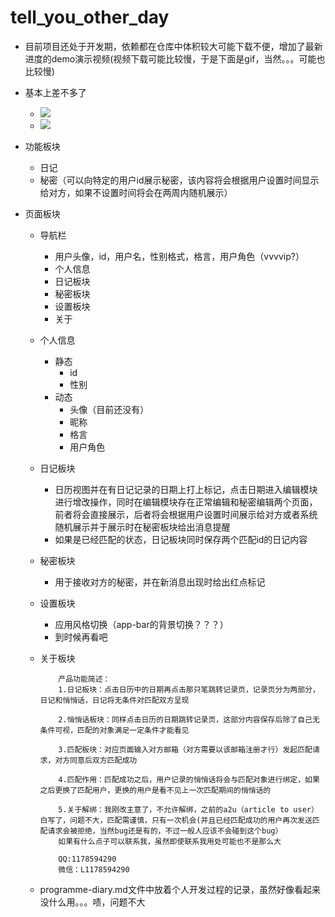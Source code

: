 # tell_you_other_day
+ 目前项目还处于开发期，依赖都在仓库中体积较大可能下载不便，增加了最新进度的demo演示视频(视频下载可能比较慢，于是下面是gif，当然。。。可能也比较慢)
+ 基本上差不多了
    + <img src="./gifs/display_1.gif" />
    + <img src="./gifs/display_2.gif" />
+ 功能板块
    + 日记
    + 秘密（可以向特定的用户id展示秘密，该内容将会根据用户设置时间显示给对方，如果不设置时间将会在两周内随机展示）

+ 页面板块
    + 导航栏
        + 用户头像，id，用户名，性别格式，格言，用户角色（vvvvip?）
        + 个人信息
        + 日记板块
        + 秘密板块
        + 设置板块
        + 关于
    + 个人信息
        + 静态
            + id
            + 性别
        + 动态
            + 头像（目前还没有）
            + 昵称
            + 格言
            + 用户角色

    + 日记板块
        + 日历视图并在有日记记录的日期上打上标记，点击日期进入编辑模块进行增改操作，同时在编辑模块存在正常编辑和秘密编辑两个页面，前者将会直接展示，后者将会根据用户设置时间展示给对方或者系统随机展示并于展示时在秘密板块给出消息提醒
        + 如果是已经匹配的状态，日记板块同时保存两个匹配id的日记内容

    + 秘密板块
        + 用于接收对方的秘密，并在新消息出现时给出红点标记

    + 设置板块
        + 应用风格切换（app-bar的背景切换？？？）
        + 到时候再看吧
    
    + 关于板块
        ```
            产品功能简述：
            1.日记板块：点击日历中的日期再点击那只笔跳转记录页，记录页分为两部分，日记和悄悄话，日记将无条件对匹配双方呈现
            
            2.悄悄话板块：同样点击日历的日期跳转记录页，这部分内容保存后除了自己无条件可视，匹配的对象满足一定条件才能看见
            
            3.匹配板块：对应页面输入对方邮箱（对方需要以该邮箱注册才行）发起匹配请求，对方同意后双方匹配成功
            
            4.匹配作用：匹配成功之后，用户记录的悄悄话将会与匹配对象进行绑定，如果之后更换了匹配用户，更换的用户是看不见上一次匹配期间的悄悄话的
            
            5.关于解绑：我刚改主意了，不允许解绑，之前的a2u（article to user）白写了，问题不大，匹配需谨慎，只有一次机会(并且已经匹配成功的用户再次发送匹配请求会被拒绝，当然bug还是有的，不过一般人应该不会碰到这个bug）
            如果有什么点子可以联系我，虽然即使联系我用处可能也不是那么大
            
            QQ:1178594290
            微信：L1178594290
        ```

    + programme-diary.md文件中放着个人开发过程的记录，虽然好像看起来没什么用。。。啧，问题不大